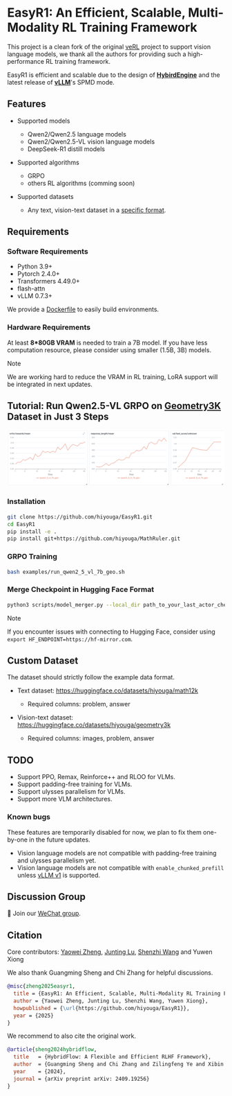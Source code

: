 # EasyR1: An Efficient, Scalable, Multi-Modality RL Training Framework

This project is a clean fork of the original [veRL](https://github.com/volcengine/verl) project to support vision language models, we thank all the authors for providing such a high-performance RL training framework.

EasyR1 is efficient and scalable due to the design of **[HybirdEngine](https://arxiv.org/abs/2409.19256)** and the latest release of **[vLLM](https://github.com/vllm-project/vllm)**'s SPMD mode.

## Features

- Supported models
  - Qwen2/Qwen2.5 language models
  - Qwen2/Qwen2.5-VL vision language models
  - DeepSeek-R1 distill models

- Supported algorithms
  - GRPO
  - others RL algorithms (comming soon)

- Supported datasets
  - Any text, vision-text dataset in a [specific format](#custom-dataset).

## Requirements

### Software Requirements

- Python 3.9+
- Pytorch 2.4.0+
- Transformers 4.49.0+
- flash-attn
- vLLM 0.7.3+

We provide a [Dockerfile](./Dockerfile) to easily build environments.

### Hardware Requirements

At least **8*80GB VRAM** is needed to train a 7B model. If you have less computation resource, please consider using smaller (1.5B, 3B) models.

> [!NOTE]
> We are working hard to reduce the VRAM in RL training, LoRA support will be integrated in next updates.

## Tutorial: Run Qwen2.5-VL GRPO on [Geometry3K](https://huggingface.co/datasets/hiyouga/geometry3k) Dataset in Just 3 Steps

![image](assets/qwen2_5_vl_7b_geo.png)

### Installation

```bash
git clone https://github.com/hiyouga/EasyR1.git
cd EasyR1
pip install -e .
pip install git+https://github.com/hiyouga/MathRuler.git
```

### GRPO Training

```bash
bash examples/run_qwen2_5_vl_7b_geo.sh
```

### Merge Checkpoint in Hugging Face Format

```bash
python3 scripts/model_merger.py --local_dir path_to_your_last_actor_checkpoint
```

> [!NOTE]
> If you encounter issues with connecting to Hugging Face, consider using `export HF_ENDPOINT=https://hf-mirror.com`.

## Custom Dataset

The dataset should strictly follow the example data format.

- Text dataset: https://huggingface.co/datasets/hiyouga/math12k
    - Required columns: problem, answer

- Vision-text dataset: https://huggingface.co/datasets/hiyouga/geometry3k
    - Required columns: images, problem, answer

## TODO

- Support PPO, Remax, Reinforce++ and RLOO for VLMs.
- Support padding-free training for VLMs.
- Support ulysses parallelism for VLMs.
- Support more VLM architectures.

### Known bugs

These features are temporarily disabled for now, we plan to fix them one-by-one in the future updates.

- Vision language models are not compatible with padding-free training and ulysses parallelism yet.
- Vision language models are not compatible with `enable_chunked_prefill` unless [vLLM v1](https://blog.vllm.ai/2025/01/27/v1-alpha-release.html) is supported.

## Discussion Group

👋 Join our [WeChat group](assets/wechat.jpg).

## Citation

Core contributors: [Yaowei Zheng](https://github.com/hiyouga), [Junting Lu](https://github.com/AL-377), [Shenzhi Wang](https://github.com/Shenzhi-Wang) and Yuwen Xiong

We also thank Guangming Sheng and Chi Zhang for helpful discussions.

```bibtex
@misc{zheng2025easyr1,
  title = {EasyR1: An Efficient, Scalable, Multi-Modality RL Training Framework},
  author = {Yaowei Zheng, Junting Lu, Shenzhi Wang, Yuwen Xiong},
  howpublished = {\url{https://github.com/hiyouga/EasyR1}},
  year = {2025}
}
```

We recommend to also cite the original work.

```bibtex
@article{sheng2024hybridflow,
  title   = {HybridFlow: A Flexible and Efficient RLHF Framework},
  author  = {Guangming Sheng and Chi Zhang and Zilingfeng Ye and Xibin Wu and Wang Zhang and Ru Zhang and Yanghua Peng and Haibin Lin and Chuan Wu},
  year    = {2024},
  journal = {arXiv preprint arXiv: 2409.19256}
}
```
